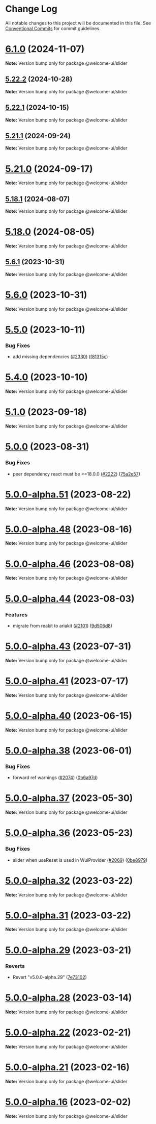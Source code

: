# Change Log

All notable changes to this project will be documented in this file.
See [Conventional Commits](https://conventionalcommits.org) for commit guidelines.

# [6.1.0](https://github.com/WTTJ/welcome-ui/compare/v6.0.1...v6.1.0) (2024-11-07)

**Note:** Version bump only for package @welcome-ui/slider





## [5.22.2](https://github.com/WTTJ/welcome-ui/compare/v5.22.1...v5.22.2) (2024-10-28)

**Note:** Version bump only for package @welcome-ui/slider





## [5.22.1](https://github.com/WTTJ/welcome-ui/compare/v5.22.0...v5.22.1) (2024-10-15)

**Note:** Version bump only for package @welcome-ui/slider





## [5.21.1](https://github.com/WTTJ/welcome-ui/compare/v5.21.0...v5.21.1) (2024-09-24)

**Note:** Version bump only for package @welcome-ui/slider





# [5.21.0](https://github.com/WTTJ/welcome-ui/compare/v5.20.0...v5.21.0) (2024-09-17)

**Note:** Version bump only for package @welcome-ui/slider





## [5.18.1](https://github.com/WTTJ/welcome-ui/compare/v5.18.0...v5.18.1) (2024-08-07)

**Note:** Version bump only for package @welcome-ui/slider





# [5.18.0](https://github.com/WTTJ/welcome-ui/compare/v5.17.3...v5.18.0) (2024-08-05)

**Note:** Version bump only for package @welcome-ui/slider





## [5.6.1](https://github.com/WTTJ/welcome-ui/compare/v5.6.0...v5.6.1) (2023-10-31)

**Note:** Version bump only for package @welcome-ui/slider





# [5.6.0](https://github.com/WTTJ/welcome-ui/compare/v5.5.1...v5.6.0) (2023-10-31)

**Note:** Version bump only for package @welcome-ui/slider





# [5.5.0](https://github.com/WTTJ/welcome-ui/compare/v5.4.0...v5.5.0) (2023-10-11)


### Bug Fixes

* add missing dependencies ([#2330](https://github.com/WTTJ/welcome-ui/issues/2330)) ([f81315c](https://github.com/WTTJ/welcome-ui/commit/f81315c77bcb18b4acba3322222685fdf210360c))





# [5.4.0](https://github.com/WTTJ/welcome-ui/compare/v5.3.2...v5.4.0) (2023-10-10)

**Note:** Version bump only for package @welcome-ui/slider





# [5.1.0](https://github.com/WTTJ/welcome-ui/compare/v5.0.0...v5.1.0) (2023-09-18)

**Note:** Version bump only for package @welcome-ui/slider





# [5.0.0](https://github.com/WTTJ/welcome-ui/compare/v5.0.0-alpha.52...v5.0.0) (2023-08-31)


### Bug Fixes

* peer dependency react must be >=18.0.0 ([#2222](https://github.com/WTTJ/welcome-ui/issues/2222)) ([75a2e57](https://github.com/WTTJ/welcome-ui/commit/75a2e57010a5ee2392749fb04eeaab62a60d83ea))





# [5.0.0-alpha.51](https://github.com/WTTJ/welcome-ui/compare/v5.0.0-alpha.50...v5.0.0-alpha.51) (2023-08-22)

**Note:** Version bump only for package @welcome-ui/slider





# [5.0.0-alpha.48](https://github.com/WTTJ/welcome-ui/compare/v5.0.0-alpha.47...v5.0.0-alpha.48) (2023-08-16)

**Note:** Version bump only for package @welcome-ui/slider





# [5.0.0-alpha.46](https://github.com/WTTJ/welcome-ui/compare/v5.0.0-alpha.45...v5.0.0-alpha.46) (2023-08-08)

**Note:** Version bump only for package @welcome-ui/slider





# [5.0.0-alpha.44](https://github.com/WTTJ/welcome-ui/compare/v5.0.0-alpha.43...v5.0.0-alpha.44) (2023-08-03)


### Features

* migrate from reakit to ariakit ([#2101](https://github.com/WTTJ/welcome-ui/issues/2101)) ([9d506d8](https://github.com/WTTJ/welcome-ui/commit/9d506d872e9f34380b8727a82b7569aafd0ee5f9))





# [5.0.0-alpha.43](https://github.com/WTTJ/welcome-ui/compare/v5.0.0-alpha.42...v5.0.0-alpha.43) (2023-07-31)

**Note:** Version bump only for package @welcome-ui/slider





# [5.0.0-alpha.41](https://github.com/WTTJ/welcome-ui/compare/v5.0.0-alpha.40...v5.0.0-alpha.41) (2023-07-17)

**Note:** Version bump only for package @welcome-ui/slider





# [5.0.0-alpha.40](https://github.com/WTTJ/welcome-ui/compare/v5.0.0-alpha.39...v5.0.0-alpha.40) (2023-06-15)

**Note:** Version bump only for package @welcome-ui/slider





# [5.0.0-alpha.38](https://github.com/WTTJ/welcome-ui/compare/v5.0.0-alpha.37...v5.0.0-alpha.38) (2023-06-01)


### Bug Fixes

* forward ref warnings ([#2074](https://github.com/WTTJ/welcome-ui/issues/2074)) ([0b6a97d](https://github.com/WTTJ/welcome-ui/commit/0b6a97d6aab4031720fab924a48136d6a712edfe))





# [5.0.0-alpha.37](https://github.com/WTTJ/welcome-ui/compare/v5.0.0-alpha.36...v5.0.0-alpha.37) (2023-05-30)

**Note:** Version bump only for package @welcome-ui/slider





# [5.0.0-alpha.36](https://github.com/WTTJ/welcome-ui/compare/v5.0.0-alpha.35...v5.0.0-alpha.36) (2023-05-23)


### Bug Fixes

* slider when useReset is used in WuiProvider ([#2069](https://github.com/WTTJ/welcome-ui/issues/2069)) ([0be8979](https://github.com/WTTJ/welcome-ui/commit/0be8979768ceef49f146cce96f8bc02f78db2eb3))





# [5.0.0-alpha.32](https://github.com/WTTJ/welcome-ui/compare/v5.0.0-alpha.31...v5.0.0-alpha.32) (2023-03-22)

**Note:** Version bump only for package @welcome-ui/slider





# [5.0.0-alpha.31](https://github.com/WTTJ/welcome-ui/compare/v5.0.0-alpha.30...v5.0.0-alpha.31) (2023-03-22)

**Note:** Version bump only for package @welcome-ui/slider





# [5.0.0-alpha.29](https://github.com/WTTJ/welcome-ui/compare/v5.0.0-alpha.28...v5.0.0-alpha.29) (2023-03-21)


### Reverts

* Revert "v5.0.0-alpha.29" ([7e73102](https://github.com/WTTJ/welcome-ui/commit/7e731020daa04dd7701d7729dee857dfa6f0876f))





# [5.0.0-alpha.28](https://github.com/WTTJ/welcome-ui/compare/v5.0.0-alpha.27...v5.0.0-alpha.28) (2023-03-14)

**Note:** Version bump only for package @welcome-ui/slider





# [5.0.0-alpha.22](https://github.com/WTTJ/welcome-ui/compare/v5.0.0-alpha.21...v5.0.0-alpha.22) (2023-02-21)

**Note:** Version bump only for package @welcome-ui/slider





# [5.0.0-alpha.21](https://github.com/WTTJ/welcome-ui/compare/v5.0.0-alpha.20...v5.0.0-alpha.21) (2023-02-16)

**Note:** Version bump only for package @welcome-ui/slider





# [5.0.0-alpha.16](https://github.com/WTTJ/welcome-ui/compare/v5.0.0-alpha.15...v5.0.0-alpha.16) (2023-02-02)

**Note:** Version bump only for package @welcome-ui/slider
